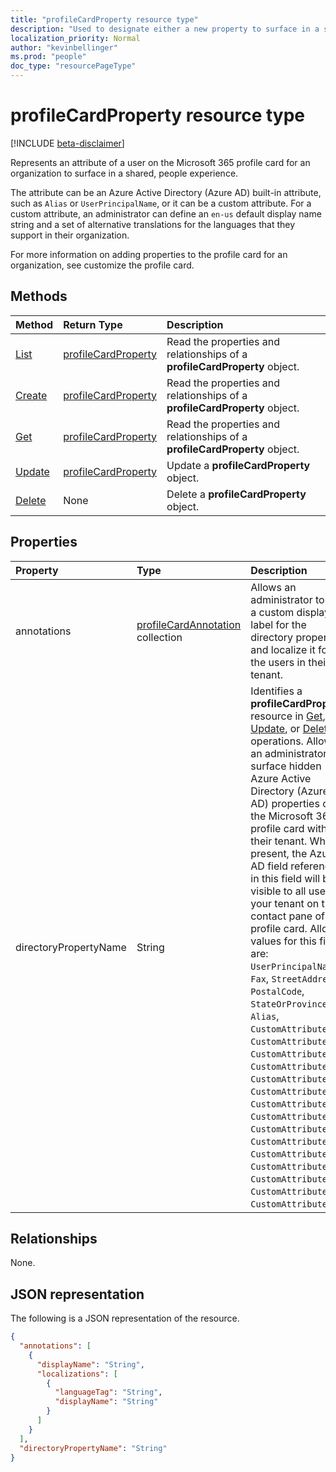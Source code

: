 ```yaml
---
title: "profileCardProperty resource type"
description: "Used to designate either a new property to surface in a shared, people experience or one that will have a custom display name or annotation applied to it. An administrator can define a default display name string and a set of alternative translations for the languages that they support in their organization."
localization_priority: Normal
author: "kevinbellinger"
ms.prod: "people"
doc_type: "resourcePageType"
---
```


# profileCardProperty resource type

[!INCLUDE [beta-disclaimer](../../includes/beta-disclaimer.md)]

Represents an attribute of a user on the Microsoft 365 profile card for an organization to surface in a shared, people experience.

The attribute can be an Azure Active Directory (Azure AD) built-in attribute, such as `Alias` or `UserPrincipalName`, or it can be a custom attribute. For a custom attribute, an administrator can define an `en-us` default display name string and a set of alternative translations for the languages that they support in their organization.

For more information on adding properties to the profile card for an organization, see customize the profile card.

## Methods

| Method       | Return Type | Description |
|:-------------------------------------------------------------|:----------------------------------------------|:-----------------------------------------------------------------|
| [List](../api/organizationsettings-list-profilecardproperties.md) | [profileCardProperty](profilecardproperty.md) | Read the properties and relationships of a **profileCardProperty** object. |
| [Create](../api/organizationsettings-post-profilecardproperties.md) | [profileCardProperty](profilecardproperty.md) | Read the properties and relationships of a **profileCardProperty** object. |
| [Get](../api/profilecardproperty-get.md) | [profileCardProperty](profilecardproperty.md) | Read the properties and relationships of a **profileCardProperty** object. |
| [Update](../api/profilecardproperty-update.md)               | [profileCardProperty](profilecardproperty.md) | Update a **profileCardProperty** object.                               |
| [Delete](../api/profilecardproperty-delete.md)               | None                                          | Delete a **profileCardProperty** object.                               |

## Properties

| Property             | Type                                                        | Description |
|:---------------------|:------------------------------------------------------------|:------------|
|annotations           |[profileCardAnnotation](profilecardannotation.md) collection | Allows an administrator to set a custom display label for the directory property and localize it for the users in their tenant.|
|directoryPropertyName |String                                                       | Identifies a **profileCardProperty** resource in [Get](../api/profilecardproperty-get.md), [Update](../api/profilecardproperty-update.md), or [Delete](../api/profilecardproperty-delete.md) operations. Allows an administrator to surface hidden Azure Active Directory (Azure AD) properties on the Microsoft 365 profile card within their tenant. When present, the Azure AD field referenced in this field will be visible to all users in your tenant on the contact pane of the profile card. Allowed values for this field are: `UserPrincipalName`, `Fax`, `StreetAddress`, `PostalCode`, `StateOrProvince`, `Alias`, `CustomAttribute1`,  `CustomAttribute2`, `CustomAttribute3`, `CustomAttribute4`, `CustomAttribute5`, `CustomAttribute6`, `CustomAttribute7`, `CustomAttribute8`, `CustomAttribute9`, `CustomAttribute10`, `CustomAttribute11`, `CustomAttribute12`, `CustomAttribute13`, `CustomAttribute14`, `CustomAttribute15`. |

## Relationships

None.

## JSON representation

The following is a JSON representation of the resource.

<!-- {
  "blockType": "resource",
  "optionalProperties": [

  ],
  "@odata.type": "microsoft.graph.profileCardProperty",
  "baseType": ""
}-->

```json
{
  "annotations": [
    {
      "displayName": "String",
      "localizations": [
        {
          "languageTag": "String",
          "displayName": "String"
        }
      ]
    }
  ],
  "directoryPropertyName": "String"
}
```

<!-- uuid: 16cd6b66-4b1a-43a1-adaf-3a886856ed98
2019-02-04 14:57:30 UTC -->
<!-- {
  "type": "#page.annotation",
  "description": "profileCardProperty resource",
  "keywords": "",
  "section": "documentation",
  "tocPath": ""
}-->